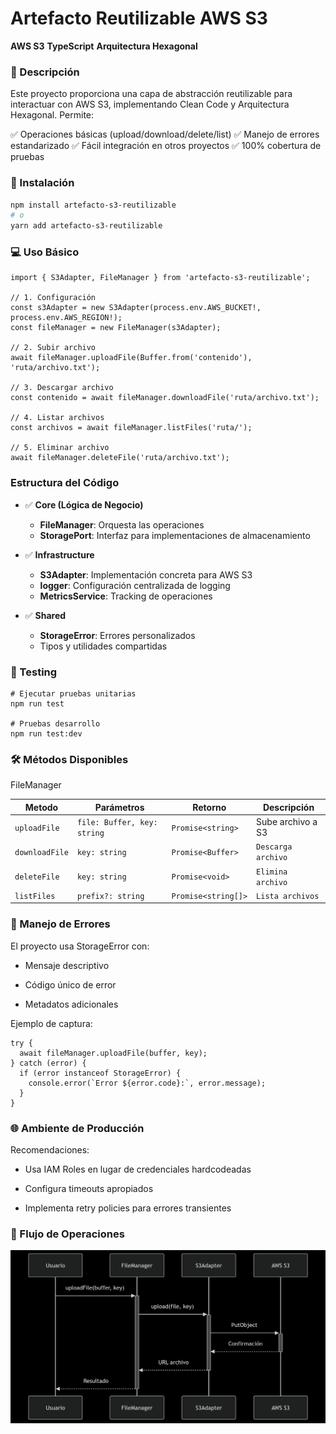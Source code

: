 # **Artefacto Reutilizable AWS S3**
**AWS S3**
**TypeScript**
**Arquitectura Hexagonal**

### 📌 Descripción
Este proyecto proporciona una capa de abstracción reutilizable para interactuar con AWS S3, implementando Clean Code y Arquitectura Hexagonal. Permite:

✅ Operaciones básicas (upload/download/delete/list)
✅ Manejo de errores estandarizado
✅ Fácil integración en otros proyectos
✅ 100% cobertura de pruebas

### 🚀 Instalación
````bash
npm install artefacto-s3-reutilizable
# o
yarn add artefacto-s3-reutilizable
````

### 💻 Uso Básico

````
import { S3Adapter, FileManager } from 'artefacto-s3-reutilizable';

// 1. Configuración
const s3Adapter = new S3Adapter(process.env.AWS_BUCKET!, process.env.AWS_REGION!);
const fileManager = new FileManager(s3Adapter);

// 2. Subir archivo
await fileManager.uploadFile(Buffer.from('contenido'), 'ruta/archivo.txt');

// 3. Descargar archivo
const contenido = await fileManager.downloadFile('ruta/archivo.txt');

// 4. Listar archivos
const archivos = await fileManager.listFiles('ruta/');

// 5. Eliminar archivo
await fileManager.deleteFile('ruta/archivo.txt');
````
### Estructura del Código
- ✅  **Core (Lógica de Negocio)**
  - **FileManager**: Orquesta las operaciones
  - **StoragePort**: Interfaz para implementaciones de almacenamiento

- ✅  **Infrastructure**
  - **S3Adapter**: Implementación concreta para AWS S3
  - **logger**: Configuración centralizada de logging
  - **MetricsService**: Tracking de operaciones

- ✅  **Shared**
  - **StorageError**: Errores personalizados
  - Tipos y utilidades compartidas
### 🧪 Testing
````
# Ejecutar pruebas unitarias
npm run test

# Pruebas desarrollo
npm run test:dev
````
### 🛠 Métodos Disponibles
FileManager

| Metodo | Parámetros | Retorno | Descripción |
|--|--|--|--|
| `uploadFile` | `file: Buffer, key: string` | `Promise<string>` | Sube archivo a S3 |
| `downloadFile` | `key: string` | `Promise<Buffer>` | `Descarga archivo` |
| `deleteFile` | `key: string` | `Promise<void>` | `Elimina archivo` |
| `listFiles` | `prefix?: string` | `Promise<string[]>` | `Lista archivos` |

### 🚨 Manejo de Errores
El proyecto usa StorageError con:

- Mensaje descriptivo

- Código único de error

- Metadatos adicionales

Ejemplo de captura:
````
try {
  await fileManager.uploadFile(buffer, key);
} catch (error) {
  if (error instanceof StorageError) {
    console.error(`Error ${error.code}:`, error.message);
  }
}
````

### 🌐 Ambiente de Producción
Recomendaciones:

- Usa IAM Roles en lugar de credenciales hardcodeadas

- Configura timeouts apropiados

- Implementa retry policies para errores transientes

### 🔄 Flujo de Operaciones
![Ejemplo](flujo.png)